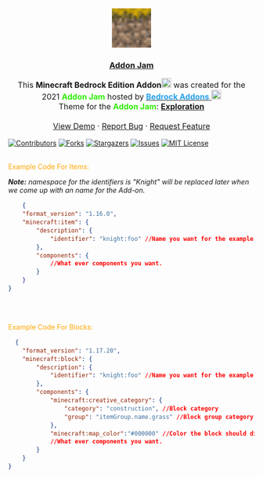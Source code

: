 <!-- https://komarev.com/ghpvc/?username=ReallyFatYoshi&label=Visitors
This README.md template was NOT orginally created by me(ReallyFatYoshi)! This is a fork of:
https://github.com/othneildrew/Best-README-Template
-->

<!-- PROJECT LOGO -->
<br />
<p align="center">
<a href="https://github.com/ReallyFatYoshi/addon-jam">
    <img src="https://github.com/ReallyFatYoshi/addon-jam/blob/main/Behavour%20Pack/pack_icon.png?raw=true" alt="Logo" width="80" height="80">
  </a>
  <h3 align="center"><u>Addon Jam</u></h3>

  <p align="center" style="font-size:16px;">
     This <strong>Minecraft Bedrock Edition Addon</strong><img src="https://camo.githubusercontent.com/c47c99974fc3499547d5a9462b681b7c26890cdad07c603cc9ff6f758d41a364/68747470733a2f2f63646e2e646973636f72646170702e636f6d2f656d6f6a69732f3830393233323037313635383730303836312e6769663f73697a653d3434" height=
     "20px" width="20px"> was created for the 2021 <strong style="color:#2fed05;">Addon Jam</strong> hosted by <a href="https://discord.com/invite/46JUdQb"> <strong style="color:#26a1ed;">Bedrock Addons</strong> <img src="https://cdn.discordapp.com/icons/523663022053392405/cb7be3526bc5fa2b1d88eb959bed59b7.png?size=96" height=
     "20px" width="20px"></a>
    <br> Theme for the <strong style="color:#2fed05;">Addon Jam</strong>: <strong><u>Exploration</u></strong> 
    <br />
    <br />
    <a href="https://github.com/ReallyFatYoshi/addon-jam">View Demo</a>
    ·
    <a href="https://github.com/ReallyFatYoshi/addon-jam/issues">Report Bug</a>
    ·
    <a href="https://github.com/ReallyFatYoshi/addon-jam/issues">Request Feature</a>
  </p>
</p>

[![Contributors][contributors-shield]][contributors-url]
[![Forks][forks-shield]][forks-url]
[![Stargazers][stars-shield]][stars-url]
[![Issues][issues-shield]][issues-url]
[![MIT License][license-shield]][license-url]
<br>
<br>
<p style="color:orange;">Example Code For Items: </p>
<i><strong>Note:</strong> namespace for the identifiers is "Knight" will be replaced later when we come up with an name for the Add-on.</i> 

```json
    {
    "format_version": "1.16.0",
    "minecraft:item": {
        "description": {
            "identifier": "knight:foo" //Name you want for the example I used foo.
        },
        "components": {
            //What ever components you want.
        }
    }
}
```

<br>
<br>
<p style="color:orange;">Example Code For Blocks:</p>

```json
  {
    "format_version": "1.17.20",
    "minecraft:block": {
        "description": {
            "identifier": "knight:foo" //Name you want for the example I used foo.
        },
        "components": {
            "minecraft:creative_category": {
				"category": "construction", //Block category
				"group": "itemGroup.name.grass" //Block group category list: https://wiki.bedrock.dev/items/creative-categories.html#list-of-creative-categories
			},
            "minecraft:map_color":"#000000" //Color the block should display on a map.
            //What ever components you want.
        }
    }
}
```

<br>
<br>

[contributors-shield]: https://img.shields.io/github/contributors/ReallyFatYoshi/addon-jam.svg?style=for-the-badge
[contributors-url]: https://github.com/ReallyFatYoshi/addon-jam/graphs/contributors
[forks-shield]: https://img.shields.io/github/forks/ReallyFatYoshi/addon-jam.svg?style=for-the-badge
[forks-url]: https://github.com/ReallyFatYoshi/addon-jam/network/members
[stars-shield]: https://img.shields.io/github/stars/ReallyFatYoshi/addon-jam.svg?style=for-the-badge
[stars-url]: https://github.com/ReallyFatYoshi/addon-jam/stargazers
[issues-shield]: https://img.shields.io/github/issues/ReallyFatYoshi/addon-jam.svg?style=for-the-badge
[issues-url]: https://github.com/ReallyFatYoshi/addon-jam/issues
[license-shield]: https://img.shields.io/github/license/ReallyFatYoshi/addon-jam.svg?style=for-the-badge
[license-url]: https://github.com/ReallyFatYoshi/addon-jam/blob/main/LICENSE